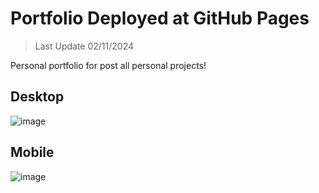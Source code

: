 # Portfolio Deployed at GitHub Pages
>Last Update 02/11/2024

Personal portfolio for post all personal projects!

## Desktop
![image](https://github.com/nic0q/portfolio/assets/91075814/05662b2d-8436-4ca3-8006-cba09885f1e2)

## Mobile
![image](https://github.com/nic0q/portfolio/assets/91075814/27944c20-ce43-4aa7-9e8d-ba39e441329e)
